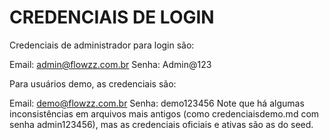# CREDENCIAIS DE LOGIN


Credenciais de administrador para login são:

Email: admin@flowzz.com.br
Senha: Admin@123

Para usuários demo, as credenciais são:

Email: demo@flowzz.com.br
Senha: demo123456
Note que há algumas inconsistências em arquivos mais antigos (como credenciaisdemo.md com senha admin123456), mas as credenciais oficiais e ativas são as do seed.